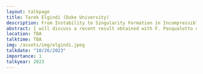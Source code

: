 ```yaml
---
layout: talkpage
title: Tarek Elgindi (Duke University)
description: From Instability to Singularity Formation in Incompressible Fluids
abstract: I will discuss a recent result obtained with F. Pasqualotto on finite-time singularity formation in incompressible fluids in $C^{1,alpha}$. The mechanism for singularity formation is related to the classical Rayleigh-Benard instability. 
location: TBA
talktime: TBA
img: /assets/img/elgindi.jpeg
talkdate: "10/26/2023"
importance: 1
talkyear: 2023
---
```


<!-- note that the "description" is actually the talk title -->
